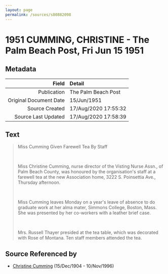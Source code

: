 ```yaml
---
layout: page
permalink: /sources/s80882098
---
```


# 1951 CUMMING, CHRISTINE - The Palm Beach Post, Fri Jun 15 1951

## Metadata
Field | Detail
---:|:---
Publication | The Palm Beach Post
Original Document Date | 15/Jun/1951
Source Created | 17/Aug/2020 17:55:32
Source Last Updated | 17/Aug/2020 17:58:39

## Text

> Miss Cumming Given Farewell Tea By Staff
>
> <br/>
>
> Miss Christine Cumming, nurse director of the Visting Nurse Assn., of Palm Beach County, was honoured by the organisation's staff at a farewell tea at the new Association home, 3222 S. Poinsettia Ave., Thursday afternoon.
>
> <br/>
>
> Miss Cumming leaves Monday on a year's leave of absence to do graduate work at her alma mater, Simmons College, Boston, Mass. She was presented by her co-workers with a leather brief case.
>
> <br/>
>
> Mrs. Russell Thayer presided at the tea table, which was decorated with Rose of Montana. Ten staff members attended the tea.
>

## Source Referenced by

* [Christine Cumming](../people/@24328630@-christine-cumming-b1904-12-15-d1996-11-10.md) (15/Dec/1904 - 10/Nov/1996)

